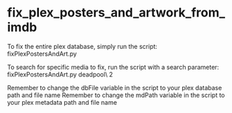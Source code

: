 # fix_plex_posters_and_artwork_from_imdb

To fix the entire plex database, simply run the script: fixPlexPostersAndArt.py

To search for specific media to fix, run the script with a search parameter: fixPlexPostersAndArt.py deadpool\ 2

Remember to change the dbFile variable in the script to your plex database path and file name
Remember to change the mdPath variable in the script to your plex metadata path and file name
